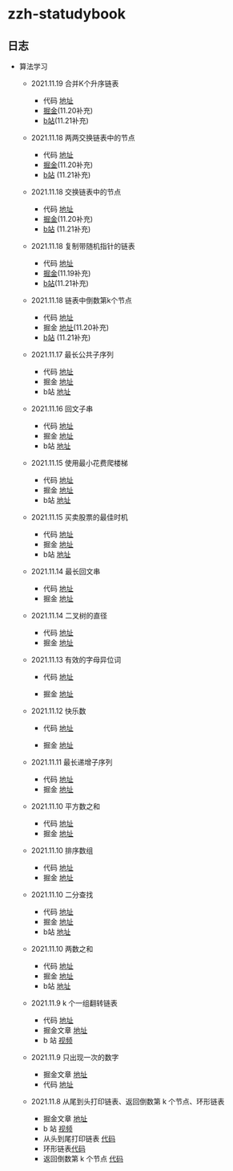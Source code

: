 <!--
 * @Author: your name
 * @Date: 2021-11-09 10:33:52
 * @LastEditTime: 2021-11-19 14:02:55
 * @LastEditors: Please set LastEditors
 * @Description: 打开koroFileHeader查看配置 进行设置: https://github.com/OBKoro1/koro1FileHeader/wiki/%E9%85%8D%E7%BD%AE
 * @FilePath: \zzh-statudybook\README.md
-->
<!-- 
- [代码]() 
- [掘金]() 
- [b站]() 
-->
# zzh-statudybook

## 日志

- 算法学习 
	- 2021.11.19 合并K个升序链表
		- 代码 [地址](https://github.com/startgain/zzh-statudybook/blob/main/%E7%AE%97%E6%B3%95/leetCode/合并K个升序链表.html)
		- [掘金](https://juejin.cn/post/7033059148526780430)(11.20补充)
		- [b站](https://www.bilibili.com/video/BV1Sb4y1t7zu/)(11.21补充)
	- 2021.11.18 两两交换链表中的节点
		- 代码 [地址](https://github.com/startgain/zzh-statudybook/blob/main/%E7%AE%97%E6%B3%95/leetCode/两两交换链表中的节点.html)
		- [掘金](https://juejin.cn/post/7032692365571670046)(11.20补充)
		- [b站](https://www.bilibili.com/video/BV1rh41147ew/) (11.21补充)
	- 2021.11.18 交换链表中的节点
		- 代码 [地址](https://github.com/startgain/zzh-statudybook/blob/main/%E7%AE%97%E6%B3%95/leetCode/交换链表中的节点.html)
		- [掘金](https://juejin.cn/post/7032642194355781640)(11.20补充)
		- [b站](https://www.bilibili.com/video/BV14f4y1M7RL/) (11.21补充)
	- 2021.11.18 复制带随机指针的链表
		- 代码 [地址](https://github.com/startgain/zzh-statudybook/blob/main/%E7%AE%97%E6%B3%95/leetCode/复制带随机指针的链表.html)
		- [掘金](https://juejin.cn/post/7032335888809984030/)(11.19补充)
		- [b站](https://www.bilibili.com/video/BV1u44y1Y7WK/)(11.21补充)
	- 2021.11.18 链表中倒数第k个节点
		- 代码 [地址](https://github.com/startgain/zzh-statudybook/blob/main/%E7%AE%97%E6%B3%95/leetCode/链表中倒数第k个节点.html)
		- 掘金 [地址](https://juejin.cn/post/7031969449276080135/)(11.20补充)
		- [b站](https://www.bilibili.com/video/BV1mS4y197Vw/) (11.21补充)
	- 2021.11.17 最长公共子序列
		- 代码 [地址](https://github.com/startgain/zzh-statudybook/blob/main/%E7%AE%97%E6%B3%95/leetCode/最长公共子序列.html)
		- 掘金 [地址](https://juejin.cn/post/7031589995194351647)
		- b站 [地址](https://www.bilibili.com/video/BV1ar4y1k7XF/)
	- 2021.11.16 回文子串
		- 代码 [地址](https://github.com/startgain/zzh-statudybook/blob/main/%E7%AE%97%E6%B3%95/leetCode/回文子串.html)
		- 掘金 [地址](https://juejin.cn/post/7031222414457438222/)
		- b站 [地址](https://www.bilibili.com/video/BV1wL411g7FX/)
	- 2021.11.15 使用最小花费爬楼梯 
		- 代码 [地址](https://github.com/startgain/zzh-statudybook/blob/main/%E7%AE%97%E6%B3%95/leetCode/使用最小花费爬楼梯.html)
		- 掘金 [地址](https://juejin.cn/post/7030832746607935519/)
		- b站 [地址](https://www.bilibili.com/video/BV1sQ4y1U7BR/)
	-   2021.11.15 买卖股票的最佳时机 
		- 代码 [地址](https://github.com/startgain/zzh-statudybook/blob/main/%E7%AE%97%E6%B3%95/leetCode/买卖股票的最佳时机.html)
		- 掘金 [地址](https://juejin.cn/post/7030794575337750558)
		- b站 [地址](https://www.bilibili.com/video/BV1Yb4y1t7hV/)
	-   2021.11.14 最长回文串 
		- 代码 [地址](https://github.com/startgain/zzh-statudybook/blob/main/%E7%AE%97%E6%B3%95/leetCode/最长回文串.html)
		- 掘金 [地址](https://juejin.cn/post/7030461490880577573)

	-   2021.11.14  二叉树的直径 
		- 代码 [地址](https://github.com/startgain/zzh-statudybook/blob/main/%E7%AE%97%E6%B3%95/leetCode/二叉树的直径.html)
		- 掘金 [地址](https://juejin.cn/post/7030412939320360974)

	-   2021.11.13 有效的字母异位词 
		- 代码 [地址](https://github.com/startgain/zzh-statudybook/blob/main/%E7%AE%97%E6%B3%95/leetCode/有效的字母异位词.html)

		- 掘金 [地址](https://juejin.cn/post/7030083731171835940)
	-   2021.11.12 快乐数
		- 代码 [地址](https://github.com/startgain/zzh-statudybook/blob/main/%E7%AE%97%E6%B3%95/leetCode/快乐数.html)

		- 掘金 [地址](https://juejin.cn/post/7029713542202785828)

	-   2021.11.11 最长递增子序列
		- 代码 [地址](https://github.com/startgain/zzh-statudybook/blob/main/%E7%AE%97%E6%B3%95/leetCode/最长递增子序列.html)
		- 掘金 [地址](https://juejin.cn/post/7029332892903800846)

	-   2021.11.10 平方数之和
		- 代码 [地址](https://github.com/startgain/zzh-statudybook/blob/main/%E7%AE%97%E6%B3%95/leetCode/%E5%B9%B3%E6%96%B9%E6%95%B0%E4%B9%8B%E5%92%8C.html)
        - 掘金 [地址](https://juejin.cn/post/7028992548341284895)
	-   2021.11.10 排序数组
		- 代码 [地址](https://github.com/startgain/zzh-statudybook/blob/main/%E7%AE%97%E6%B3%95/leetCode/%E6%8E%92%E5%BA%8F%E6%95%B0%E7%BB%84.html)
        - 掘金 [地址](https://juejin.cn/post/7025801186238267428)
	-   2021.11.10 二分查找
		- 代码 [地址](https://github.com/startgain/zzh-statudybook/blob/main/%E7%AE%97%E6%B3%95/leetCode/二分查找.html)
        - 掘金 [地址](https://juejin.cn/post/7029337763539320869)
        - b站 [地址](https://www.bilibili.com/video/BV1CY411x7Re/)
	-   2021.11.10 两数之和
		- 代码 [地址](https://github.com/startgain/zzh-statudybook/blob/main/%E7%AE%97%E6%B3%95/leetCode/两数之和.html)
        - 掘金 [地址](https://juejin.cn/post/7029342691171237895)
        - b站 [地址](https://www.bilibili.com/video/BV12q4y137zz/)

	-   2021.11.9 k 个一组翻转链表
		-  代码 [地址](https://github.com/startgain/zzh-statudybook/blob/main/%E7%AE%97%E6%B3%95/leetCode/k%E4%B8%AA%E4%B8%80%E7%BB%84%E7%BF%BB%E8%BD%AC%E9%93%BE%E8%A1%A8.html)
		-   掘金文章 [地址](https://juejin.cn/post/7028626653584556039)
		-   b 站 [视频](https://www.bilibili.com/video/BV1VS4y1d71d/) 
			
	-   2021.11.9 只出现一次的数字
		-   掘金文章 [地址](https://juejin.cn/post/7028633444074651661)
		-   代码 [地址](https://github.com/startgain/zzh-statudybook/blob/main/%E7%AE%97%E6%B3%95/leetCode/%E5%8F%AA%E5%87%BA%E7%8E%B0%E4%B8%80%E6%AC%A1%E7%9A%84%E6%95%B0%E5%AD%97.html)
	-   2021.11.8 从尾到头打印链表、返回倒数第 k 个节点、环形链表
		-   掘金文章 [地址](https://juejin.cn/post/7028238439426293796)
		-   b 站 [视频](https://www.bilibili.com/video/BV1Bq4y137GT/)
		- 从头到尾打印链表 [代码](https://github.com/startgain/zzh-statudybook/blob/main/%E7%AE%97%E6%B3%95/leetCode/%E4%BB%8E%E5%B0%BE%E5%88%B0%E5%A4%B4%E6%89%93%E5%8D%B0%E9%93%BE%E8%A1%A8.html)
		- 环形链表[代码](https://github.com/startgain/zzh-statudybook/blob/main/%E7%AE%97%E6%B3%95/leetCode/%E7%8E%AF%E5%BD%A2%E9%93%BE%E8%A1%A8.html)
		- 返回倒数第 k 个节点 [代码](https://github.com/startgain/zzh-statudybook/blob/main/%E7%AE%97%E6%B3%95/leetCode/%E8%BF%94%E5%9B%9E%E5%80%92%E6%95%B0%E7%AC%AC%20k%20%E4%B8%AA%E8%8A%82%E7%82%B9.html)
    